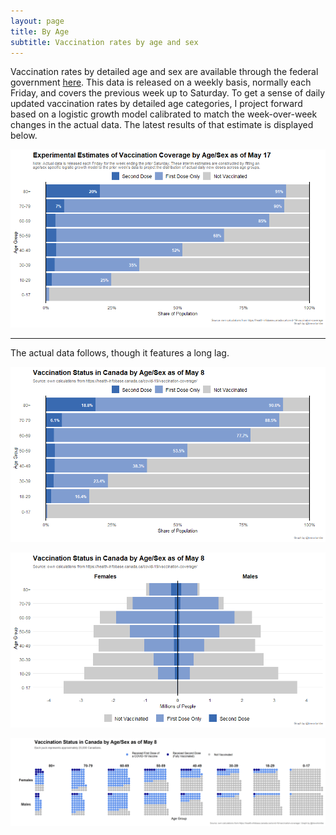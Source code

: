 ```yaml
---
layout: page
title: By Age
subtitle: Vaccination rates by age and sex
---
```


Vaccination rates by detailed age and sex are available through the federal government [here](https://health-infobase.canada.ca/covid-19/vaccination-coverage/). This data is released on a weekly basis, normally each Friday, and covers the previous week up to Saturday. To get a sense of daily updated vaccination rates by detailed age categories, I project forward based on a logistic growth model calibrated to match the week-over-week changes in the actual data. The latest results of that estimate is displayed below.

![](Plots/demo_plot_bar_proj.png)

---

The actual data follows, though it features a long lag.

![](Plots/demo_plot_bar.png)

![](Plots/demo_plot.png)

![](Plots/demo_plot_balls.png)
